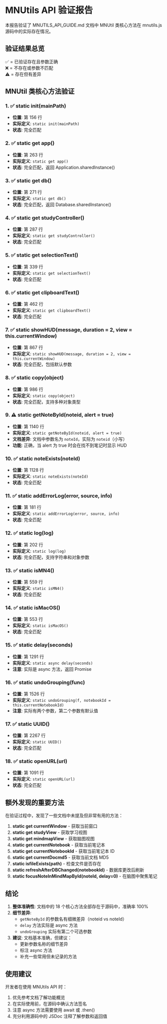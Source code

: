 # MNUtils API 验证报告

本报告验证了 MNUTILS_API_GUIDE.md 文档中 MNUtil 类核心方法在 mnutils.js 源码中的实际存在情况。

## 验证结果总览

✅ = 已验证存在且参数正确  
❌ = 不存在或参数不匹配  
⚠️ = 存在但有差异

## MNUtil 类核心方法验证

### 1. ✅ static init(mainPath)
- **位置**: 第 156 行
- **实际定义**: `static init(mainPath)`
- **状态**: 完全匹配

### 2. ✅ static get app()
- **位置**: 第 263 行
- **实际定义**: `static get app()`
- **状态**: 完全匹配，返回 Application.sharedInstance()

### 3. ✅ static get db()
- **位置**: 第 271 行
- **实际定义**: `static get db()`
- **状态**: 完全匹配，返回 Database.sharedInstance()

### 4. ✅ static get studyController()
- **位置**: 第 287 行
- **实际定义**: `static get studyController()`
- **状态**: 完全匹配

### 5. ✅ static get selectionText()
- **位置**: 第 339 行
- **实际定义**: `static get selectionText()`
- **状态**: 完全匹配

### 6. ✅ static get clipboardText()
- **位置**: 第 462 行
- **实际定义**: `static get clipboardText()`
- **状态**: 完全匹配

### 7. ✅ static showHUD(message, duration = 2, view = this.currentWindow)
- **位置**: 第 867 行
- **实际定义**: `static showHUD(message, duration = 2, view = this.currentWindow)`
- **状态**: 完全匹配，包括默认参数

### 8. ✅ static copy(object)
- **位置**: 第 986 行
- **实际定义**: `static copy(object)`
- **状态**: 完全匹配，支持多种对象类型

### 9. ⚠️ static getNoteById(noteid, alert = true)
- **位置**: 第 1140 行
- **实际定义**: `static getNoteById(noteid, alert = true)`
- **文档差异**: 文档中参数名为 `noteId`，实际为 `noteid`（小写）
- **功能**: 正确，当 alert 为 true 时会在找不到笔记时显示 HUD

### 10. ✅ static noteExists(noteId)
- **位置**: 第 1128 行
- **实际定义**: `static noteExists(noteId)`
- **状态**: 完全匹配

### 11. ✅ static addErrorLog(error, source, info)
- **位置**: 第 181 行
- **实际定义**: `static addErrorLog(error, source, info)`
- **状态**: 完全匹配

### 12. ✅ static log(log)
- **位置**: 第 202 行
- **实际定义**: `static log(log)`
- **状态**: 完全匹配，支持字符串和对象参数

### 13. ✅ static isMN4()
- **位置**: 第 559 行
- **实际定义**: `static isMN4()`
- **状态**: 完全匹配

### 14. ✅ static isMacOS()
- **位置**: 第 553 行
- **实际定义**: `static isMacOS()`
- **状态**: 完全匹配

### 15. ✅ static delay(seconds)
- **位置**: 第 1291 行
- **实际定义**: `static async delay(seconds)`
- **注意**: 实际是 async 方法，返回 Promise

### 16. ✅ static undoGrouping(func)
- **位置**: 第 1526 行
- **实际定义**: `static undoGrouping(f, notebookId = this.currentNotebookId)`
- **注意**: 实际有两个参数，第二个参数有默认值

### 17. ✅ static UUID()
- **位置**: 第 2267 行
- **实际定义**: `static UUID()`
- **状态**: 完全匹配

### 18. ✅ static openURL(url)
- **位置**: 第 1091 行
- **实际定义**: `static openURL(url)`
- **状态**: 完全匹配

## 额外发现的重要方法

在验证过程中，发现了一些文档中未提及但非常有用的方法：

1. **static get currentWindow** - 获取当前窗口
2. **static get studyView** - 获取学习视图
3. **static get mindmapView** - 获取脑图视图
4. **static get currentNotebook** - 获取当前笔记本
5. **static get currentNotebookId** - 获取当前笔记本 ID
6. **static get currentDocmd5** - 获取当前文档 MD5
7. **static isfileExists(path)** - 检查文件是否存在
8. **static refreshAfterDBChanged(notebookId)** - 数据库更改后刷新
9. **static focusNoteInMindMapById(noteId, delay=0)** - 在脑图中聚焦笔记

## 结论

1. **整体准确性**: 文档中的 18 个核心方法全部存在于源码中，准确率 100%
2. **细节差异**: 
   - `getNoteById` 的参数名有细微差异（noteid vs noteId）
   - `delay` 方法实际是 async 方法
   - `undoGrouping` 实际有第二个可选参数
3. **建议**: 文档基本准确，但建议：
   - 更新参数名称的细节差异
   - 标注 async 方法
   - 补充一些常用但未记录的方法

## 使用建议

开发者在使用 MNUtils API 时：
1. 优先参考文档了解功能概览
2. 在实际使用前，在源码中确认方法签名
3. 注意 async 方法需要使用 await 或 .then()
4. 充分利用源码中的 JSDoc 注释了解参数和返回值
